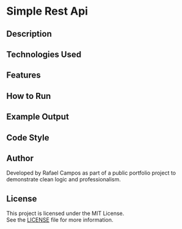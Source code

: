 # Simple Rest Api

## Description

## Technologies Used

## Features

## How to Run

## Example Output

## Code Style

## Author

Developed by Rafael Campos as part of a public portfolio project to demonstrate clean logic and professionalism.

## License

This project is licensed under the MIT License.  
See the [LICENSE](./LICENSE) file for more information.
